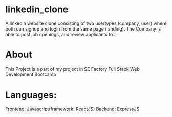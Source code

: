 # linkedin_clone
A linkedin website clone consisting of two usertypes (company, user) where both can signup and login from the same page (landing). The Company is able to post job openings, and review applicants to…

# About
This Project is a part of my project in SE Factory Full Stack Web Development Bootcamp 

# Languages:
Frontend: Javascript(framework: ReactJS)
Backend: ExpressJS
